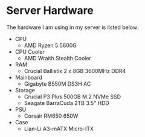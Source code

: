 # Server Hardware

The hardware I am using in my server is listed below:

- CPU
  - AMD Ryzen 5 5600G
- CPU Cooler
  - AMD Wraith Stealth Cooler
- RAM
  - Crucial Ballistix 2 x 8GB 3600MHz DDR4
- Mainboard
  - Gigabyte B550M DS3H AC
- Storage
  - Crucial P3 Plus 500GB M.2 NVMe SSD
  - Seagate BarraCuda 2TB 3.5" HDD
- PSU
  - Corsair RM650 650W
- Case
  - Lian-Li A3-mATX Micro-ITX
